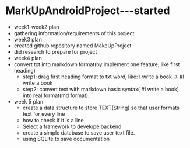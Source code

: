 # MarkUpAndroidProject---started
*  week1-week2 plan
  * gathering information/requirements of this project
*  week3 plan
  * created github repository named MakeUpProject
  * did research to prepare for project
*  week4 plan
 * convert txt into markdown format(by implement one feature, like first heading)
   * step1: drag first heading format to txt word, like: I write a book  -> #I write a book
    * step2: convert text with markdown basic syntax( #I write a book) into real format(md format).
* week 5 plan 
  * create a data structure to store TEXT(String) so that user formats text for every line
   * how to check if it is a line
  * Select a framework to develope backend
  * create a simple database to save user text file.
   * using SQLite to save documentation

  

